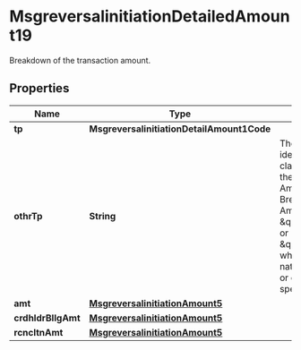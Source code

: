 

# MsgreversalinitiationDetailedAmount19

Breakdown of the transaction amount.

## Properties

| Name | Type | Description | Notes |
|------------ | ------------- | ------------- | -------------|
|**tp** | **MsgreversalinitiationDetailAmount1Code** |  |  [optional] |
|**othrTp** | **String** | The code identifying the classification of the Breakdown Amount when the Breakdown Amount Type is \&quot;OTHN\&quot; or \&quot;OTHP,\&quot; which indicate a national, network, or customer specific value. |  [optional] |
|**amt** | [**MsgreversalinitiationAmount5**](MsgreversalinitiationAmount5.md) |  |  [optional] |
|**crdhldrBllgAmt** | [**MsgreversalinitiationAmount5**](MsgreversalinitiationAmount5.md) |  |  [optional] |
|**rcncltnAmt** | [**MsgreversalinitiationAmount5**](MsgreversalinitiationAmount5.md) |  |  [optional] |



